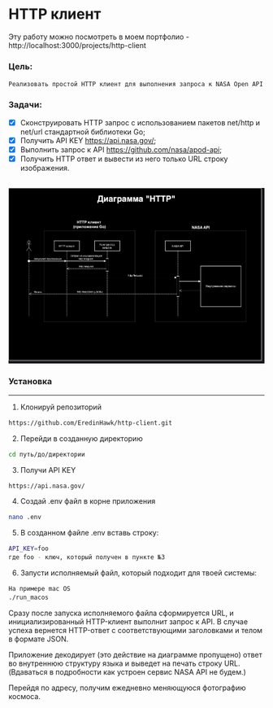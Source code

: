 # HTTP клиент
Эту работу можно посмотреть в моем портфолио - http://localhost:3000/projects/http-client

### Цель:
    Реализовать простой HTTP клиент для выполнения запроса к NASA Open API

### Задачи:
- [x] Сконструировать HTTP запрос с использованием пакетов net/http и net/url стандартной библиотеки Go;
- [x] Получить API KEY https://api.nasa.gov/;
- [x] Выполнить запрос к API https://github.com/nasa/apod-api;
- [x] Получить HTTP ответ и вывести из него только URL строку изображения.
<br><br/>

![alt text](/sheme.png)

### Установка
---
1. Клонируй репозиторий
```bash
https://github.com/EredinHawk/http-client.git
```
2. Перейди в созданную директорию
```bash
cd путь/до/директории
```
3. Получи API KEY
```bash
https://api.nasa.gov/
```
4. Создай .env файл в корне приложения
```bash
nano .env
```
5. В созданном файле .env вставь строку:
```bash
API_KEY=foo
где foo - ключ, который получен в пункте №3
```
6. Запусти исполняемый файл, который подходит для твоей системы:
```bash
На примере mac OS
./run_macos
```

Сразу после запуска исполняемого файла сформируется URL, и инициализированный HTTP-клиент выполнит запрос к API. В случае успеха вернется HTTP-ответ с соответствующими заголовками и телом в формате JSON. 

Приложение декодирует (это действие на диаграмме пропущено) ответ во внутреннюю структуру языка и выведет на печать строку URL. (Вдаваться в подробности как устроен сервис NASA API не будем.)

Перейдя по адресу, получим ежедневно меняющуюся фотографию космоса.
